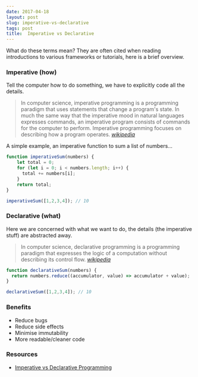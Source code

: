 ```yaml
---
date: 2017-04-18
layout: post
slug: imperative-vs-declarative
tags: post
title:  Imperative vs Declarative
---
```


What do these terms mean? They are often cited when reading introductions to various frameworks or tutorials, here is a brief overview.

### Imperative (how)

Tell the computer how to do something, we have to explicitly code all the details.

> In computer science, imperative programming is a programming paradigm that uses statements that change a program's state. In much the same way that the imperative mood in natural languages expresses commands, an imperative program consists of commands for the computer to perform. Imperative programming focuses on describing how a program operates. <cite><a href="https://en.wikipedia.org/wiki/Imperative_programming">wikipedia</a></cite>

A simple example, an imperative function to sum a list of numbers...

```js
function imperativeSum(numbers) {
    let total = 0;
    for (let i = 0; i < numbers.length; i++) {
      total += numbers[i];
    }
    return total;
}

imperativeSum([1,2,3,4]); // 10
```

### Declarative (what)

Here we are concerned with what we want to do, the details (the imperative stuff) are abstracted away.

> In computer science, declarative programming is a programming paradigm that expresses the logic of a computation without describing its control flow. <cite> [wikipedia](https://en.wikipedia.org/wiki/Declarative_programming)</cite>

```js
function declarativeSum(numbers) {
  return numbers.reduce((accumulator, value) => accumulator + value);
}

declarativeSum([1,2,3,4]); // 10
```

### Benefits

- Reduce bugs
- Reduce side effects
- Minimise immutability
- More readable/cleaner code

### Resources

- [Imperative vs Declarative Programming](https://tylermcginnis.com/imperative-vs-declarative-programming/)
